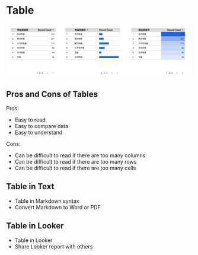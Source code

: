 # Table

![](../img/2025-03-04-05-33-03.png) 

## Pros and Cons of Tables

Pros:
- Easy to read
- Easy to compare data
- Easy to understand

Cons:
- Can be difficult to read if there are too many columns
- Can be difficult to read if there are too many rows
- Can be difficult to read if there are too many cells

## Table in Text

  - Table in Markdown syntax  
  - Convert Markdown to Word or PDF


## Table in Looker

  - Table in Looker
  - Share Looker report with others

